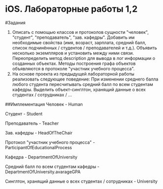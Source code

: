 iOS. Лабораторные работы 1,2
=============================

#Задания
1. Описать с помощью классов и протоколов сущности "человек", "студент", "преподаватель", "зав. кафедры". Добавить им необходимые свойства (имя, возраст, зарплата, средний балл, список подчинённых / студентов / преподавателей и т.д.). Объявить несколько экземпляров и установить между ними связи. Переопределить метод description для вывода в лог информации о созданных объектах. Методы построения графа объектов объявляются в протоколе "участник учебного процесса".
2. На основе проекта из предыдущей лабораторной работы реализовать следующее поведение: При изменении среднего балла любого студента пересчитывать средний балл по всем студентам кафедры. Выделить объект-синглтон, хранящий данные о всех студентах / сотрудниках / …

##Имплементация
Человек - Human

Студент - Student

Преподаватель - Teacher

Зав. кафедры - HeadOfTheChair

Протокол "участник учебного процесса" - ParticipantOfEducationalProcess

Кафедра - DepartmentOfUniversity

Средний балл по всем студентам кафедры - DepartmentOfUniversity.avarageGPA

Синглтон, хранящий данные о всех студентах / сотрудниках - University